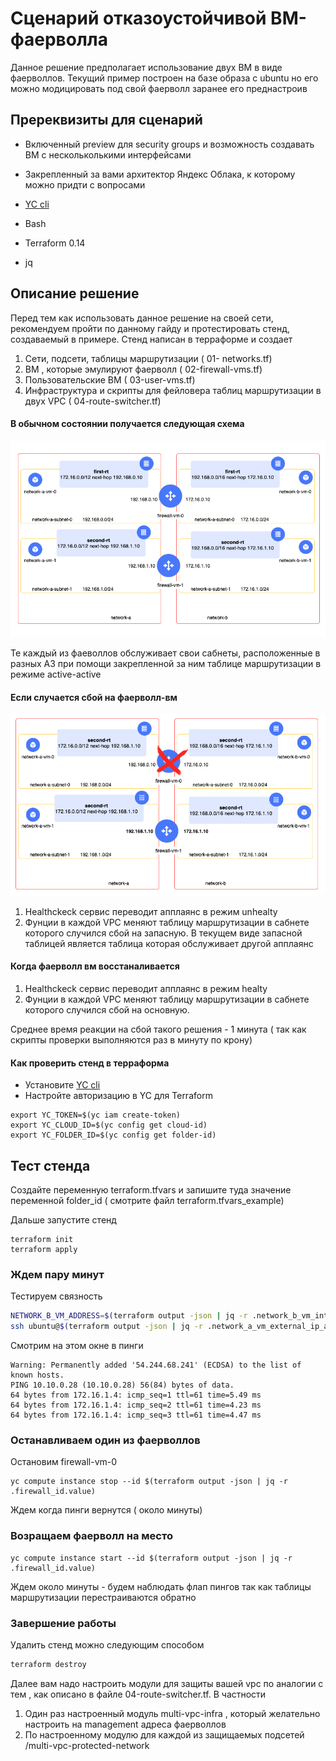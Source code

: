 #  Сценарий отказоустойчивой ВМ-фаерволла

Данное решение предполагает использование двух ВМ в виде фаерволлов. Текущий пример построен на базе образа с ubuntu но его можно модицировать под свой фаерволл заранее его преднастроив

## Пререквизиты для сценарий

- Включенный preview для security groups и возможность создавать ВМ с нескольколькими интерфейсами
- Закрепленный за вами архитектор Яндекс Облака, к которому можно придти с вопросами

-  [YC cli](https://cloud.yandex.com/docs/cli/quickstart)
- Bash
- Terraform 0.14
- jq


## Описание решение

Перед тем как использовать данное решение на своей сети, рекомендуем пройти по данному гайду и протестировать стенд, создаваемый в примере. Стенд написан в терраформе и создает


1) Сети, подсети, таблицы маршрутизации ( 01- networks.tf)
2) ВМ , которые эмулируют фаерволл ( 02-firewall-vms.tf)
3) Пользовательские ВМ ( 03-user-vms.tf)
4) Инфраструктура и скрипты для фейловера таблиц маршрутизации в двух VPC ( 04-route-switcher.tf)


#### В обычном состоянии получается следующая схема

![](./pics/normal.png)


Те каждый из фаеволлов обслуживает свои сабнеты, расположенные в разных АЗ при помощи закрепленной за ним таблице маршрутизации в режиме active-active

#### Если случается сбой на фаерволл-вм


![](./pics/fail.png)

1) Healthckeck сервис переводит апплаянс в режим unhealty
2) Фунции в каждой VPC меняют таблицу маршрутизации в сабнете которого случился сбой на запасную. В текущем виде запасной таблицей является таблица которая обслуживает другой апплаянс
 

#### Когда фаерволл вм восстаналивается 

1) Healthckeck сервис переводит апплаянс в режим healty
2) Фунции в каждой VPC меняют таблицу маршрутизации в сабнете которого случился сбой на основную. 


Среднее время реакции на сбой такого решения - 1 минута ( так как скрипты проверки выполняются раз в минуту по крону)


#### Как проверить стенд в терраформа 


- Установите [YC cli](https://cloud.yandex.com/docs/cli/quickstart)
- Настройте авторизацию в YC для Terraform
```
export YC_TOKEN=$(yc iam create-token)
export YC_CLOUD_ID=$(yc config get cloud-id)
export YC_FOLDER_ID=$(yc config get folder-id)
``` 
## Тест стенда

Создайте переменную terraform.tfvars и запишите туда значение переменной folder_id ( смотрите файл terraform.tfvars_example)


Дальше запустите стенд

```
terraform init
terraform apply
```


### Ждем пару минут 

Тестируем связность

```bash
NETWORK_B_VM_ADDRESS=$(terraform output -json | jq -r .network_b_vm_internal_ip_address.value)
ssh ubuntu@$(terraform output -json | jq -r .network_a_vm_external_ip_address.value) "ping $NETWORK_B_VM_ADDRESS"
```
Смотрим на этом окне в пинги

```
Warning: Permanently added '54.244.68.241' (ECDSA) to the list of known hosts.
PING 10.10.0.28 (10.10.0.28) 56(84) bytes of data.
64 bytes from 172.16.1.4: icmp_seq=1 ttl=61 time=5.49 ms
64 bytes from 172.16.1.4: icmp_seq=2 ttl=61 time=4.23 ms
64 bytes from 172.16.1.4: icmp_seq=3 ttl=61 time=4.47 ms
```

### Останавливаем один из фаерволлов

Остановим firewall-vm-0 
```
yc compute instance stop --id $(terraform output -json | jq -r .firewall_id.value)
```

Ждем когда пинги вернутся ( около минуты)

### Возращаем фаерволл на место

```
yc compute instance start --id $(terraform output -json | jq -r .firewall_id.value)
```


Ждем около минуты - будем наблюдать флап пингов так как таблицы маршрутизации перестраиваются обратно

### Завершение работы

Удалить стенд можно следующим способом

```bash
terraform destroy
```

Далее вам надо настроить модули для защиты вашей vpc по аналогии с тем , как описано в файле 04-route-switcher.tf. В частности


1) Один раз настроенный модуль multi-vpc-infra , который желательно настроить на management адреса фаерволлов
2) По настроенному модулю для каждой из защищаемых подсетей /multi-vpc-protected-network